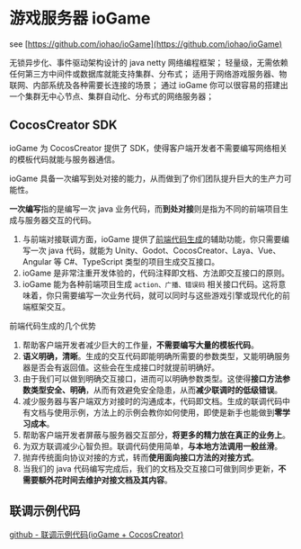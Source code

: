 # 游戏服务器 ioGame

see [https://github.com/iohao/ioGame](https://github.com/iohao/ioGame)

无锁异步化、事件驱动架构设计的 java netty 网络编程框架； 
轻量级，无需依赖任何第三方中间件或数据库就能支持集群、分布式； 
适用于网络游戏服务器、物联网、内部系统及各种需要长连接的场景； 
通过 ioGame 你可以很容易的搭建出一个集群无中心节点、集群自动化、分布式的网络服务器；


## CocosCreator SDK
ioGame 为 CocosCreator 提供了 SDK，使得客户端开发者不需要编写网络相关的模板代码就能与服务器通信。

ioGame 具备一次编写到处对接的能力，从而做到了你们团队提升巨大的生产力可能性。

**一次编写**指的是编写一次 java 业务代码，而**到处对接**则是指为不同的前端项目生成与服务器交互的代码。

1. 与前端对接联调方面，ioGame 提供了[前端代码生成](https://www.yuque.com/iohao/game/irth38)的辅助功能，你只需要编写一次 java 代码，就能为 Unity、Godot、CocosCreator、Laya、Vue、Angular 等 C#、TypeScript 类型的项目生成交互接口。
2. ioGame 是非常注重开发体验的，代码注释即文档、方法即交互接口的原则。
3. ioGame 能为各种前端项目生成 `action、广播、错误码` 相关接口代码。这将意味着，你只需要编写一次业务代码，就可以同时与这些游戏引擎或现代化的前端框架交互。

前端代码生成的几个优势

1. 帮助客户端开发者减少巨大的工作量，**不需要编写大量的模板代码**。
2. **语义明确，清晰**。生成的交互代码即能明确所需要的参数类型，又能明确服务器是否会有返回值。这些会在生成接口时就提前明确好。
3. 由于我们可以做到明确交互接口，进而可以明确参数类型。这使得**接口方法参数类型安全、明确**，从而有效避免安全隐患，从而**减少联调时的低级错误**。
4. 减少服务器与客户端双方对接时的沟通成本，代码即文档。生成的联调代码中有文档与使用示例，方法上的示例会教你如何使用，即使是新手也能做到**零学习成本**。
5. 帮助客户端开发者屏蔽与服务器交互部分，**将更多的精力放在真正的业务上**。
6. 为双方联调减少心智负担。联调代码使用简单，**与本地方法调用一般丝滑**。
7. 抛弃传统面向协议对接的方式，转而**使用面向接口方法的对接方式**。
8. 当我们的 java 代码编写完成后，我们的文档及交互接口可做到同步更新，**不需要额外花时间去维护对接文档及其内容**。

## 联调示例代码

[github - 联调示例代码(ioGame + CocosCreator)](https://github.com/iohao/ioGame/issues/312)